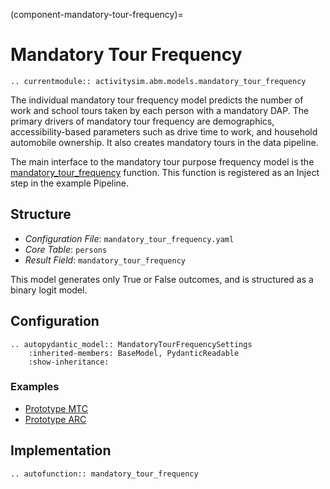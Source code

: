 (component-mandatory-tour-frequency)=
# Mandatory Tour Frequency

```{eval-rst}
.. currentmodule:: activitysim.abm.models.mandatory_tour_frequency
```

The individual mandatory tour frequency model predicts the number of work and school tours
taken by each person with a mandatory DAP. The primary drivers of mandatory tour frequency
are demographics, accessibility-based parameters such as drive time to work, and household
automobile ownership.  It also creates mandatory tours in the data pipeline.

The main interface to the mandatory tour purpose frequency model is the
[mandatory_tour_frequency](activitysim.abm.models.mandatory_tour_frequency.mandatory_tour_frequency)
function.  This function is registered as an Inject step in the example Pipeline.

## Structure

- *Configuration File*: `mandatory_tour_frequency.yaml`
- *Core Table*: `persons`
- *Result Field*: `mandatory_tour_frequency`

This model generates only True or False outcomes, and is structured as a binary
logit model.


## Configuration

```{eval-rst}
.. autopydantic_model:: MandatoryTourFrequencySettings
    :inherited-members: BaseModel, PydanticReadable
    :show-inheritance:
```

### Examples

- [Prototype MTC](https://github.com/ActivitySim/activitysim/blob/main/activitysim/examples/prototype_mtc/configs/mandatory_tour_frequency.yaml)
- [Prototype ARC](https://github.com/ActivitySim/activitysim/blob/main/activitysim/examples/prototype_arc/configs/mandatory_tour_frequency.yaml)

## Implementation

```{eval-rst}
.. autofunction:: mandatory_tour_frequency
```
